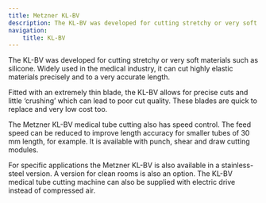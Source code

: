 ```yaml
---
title: Metzner KL-BV
description: The KL-BV was developed for cutting stretchy or very soft materials such as silicone. Widely used in the medical industry, it can cut highly elastic materials precisely and to a very accurate length.
navigation:
    title: KL-BV
---
```


The KL-BV was developed for cutting stretchy or very soft materials such as silicone. Widely used in the medical industry, it can cut highly elastic materials precisely and to a very accurate length.

Fitted with an extremely thin blade, the KL-BV allows for precise cuts and little ‘crushing’ which can lead to poor cut quality. These blades are quick to replace and very low cost too.

The Metzner KL-BV medical tube cutting also has speed control. The feed speed can be reduced to improve length accuracy for smaller tubes of 30 mm length, for example. It is available with punch, shear and draw cutting modules.

For specific applications the Metzner KL-BV is also available in a stainless-steel version. A version for clean rooms is also an option. The KL-BV medical tube cutting machine can also be supplied with electric drive instead of compressed air.